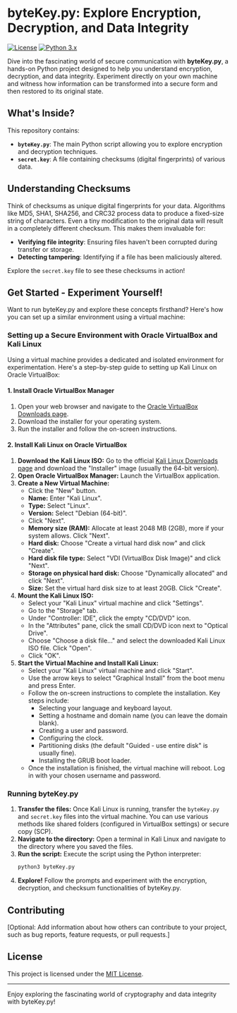 # byteKey.py: Explore Encryption, Decryption, and Data Integrity

[![License](https://img.shields.io/badge/License-MIT-yellow.svg)](https://opensource.org/licenses/MIT)
[![Python 3.x](https://img.shields.io/badge/python-3.x-blue.svg)](https://www.python.org/downloads/)

Dive into the fascinating world of secure communication with **byteKey.py**, a hands-on Python project designed to help you understand encryption, decryption, and data integrity. Experiment directly on your own machine and witness how information can be transformed into a secure form and then restored to its original state.

## What's Inside?

This repository contains:

* **`byteKey.py`**: The main Python script allowing you to explore encryption and decryption techniques.
* **`secret.key`**: A file containing checksums (digital fingerprints) of various data.

## Understanding Checksums

Think of checksums as unique digital fingerprints for your data. Algorithms like MD5, SHA1, SHA256, and CRC32 process data to produce a fixed-size string of characters. Even a tiny modification to the original data will result in a completely different checksum. This makes them invaluable for:

* **Verifying file integrity**: Ensuring files haven't been corrupted during transfer or storage.
* **Detecting tampering**: Identifying if a file has been maliciously altered.

Explore the `secret.key` file to see these checksums in action!

## Get Started - Experiment Yourself!

Want to run byteKey.py and explore these concepts firsthand? Here's how you can set up a similar environment using a virtual machine:

### Setting up a Secure Environment with Oracle VirtualBox and Kali Linux

Using a virtual machine provides a dedicated and isolated environment for experimentation. Here's a step-by-step guide to setting up Kali Linux on Oracle VirtualBox:

#### 1. Install Oracle VirtualBox Manager

1.  Open your web browser and navigate to the [Oracle VirtualBox Downloads page](https://www.virtualbox.org/wiki/Downloads).
2.  Download the installer for your operating system.
3.  Run the installer and follow the on-screen instructions.

#### 2. Install Kali Linux on Oracle VirtualBox

1.  **Download the Kali Linux ISO:** Go to the official [Kali Linux Downloads page](https://www.kali.org/downloads/) and download the "Installer" image (usually the 64-bit version).
2.  **Open Oracle VirtualBox Manager:** Launch the VirtualBox application.
3.  **Create a New Virtual Machine:**
    * Click the "New" button.
    * **Name:** Enter "Kali Linux".
    * **Type:** Select "Linux".
    * **Version:** Select "Debian (64-bit)".
    * Click "Next".
    * **Memory size (RAM):** Allocate at least 2048 MB (2GB), more if your system allows. Click "Next".
    * **Hard disk:** Choose "Create a virtual hard disk now" and click "Create".
    * **Hard disk file type:** Select "VDI (VirtualBox Disk Image)" and click "Next".
    * **Storage on physical hard disk:** Choose "Dynamically allocated" and click "Next".
    * **Size:** Set the virtual hard disk size to at least 20GB. Click "Create".
4.  **Mount the Kali Linux ISO:**
    * Select your "Kali Linux" virtual machine and click "Settings".
    * Go to the "Storage" tab.
    * Under "Controller: IDE", click the empty "CD/DVD" icon.
    * In the "Attributes" pane, click the small CD/DVD icon next to "Optical Drive".
    * Choose "Choose a disk file..." and select the downloaded Kali Linux ISO file. Click "Open".
    * Click "OK".
5.  **Start the Virtual Machine and Install Kali Linux:**
    * Select your "Kali Linux" virtual machine and click "Start".
    * Use the arrow keys to select "Graphical Install" from the boot menu and press Enter.
    * Follow the on-screen instructions to complete the installation. Key steps include:
        * Selecting your language and keyboard layout.
        * Setting a hostname and domain name (you can leave the domain blank).
        * Creating a user and password.
        * Configuring the clock.
        * Partitioning disks (the default "Guided - use entire disk" is usually fine).
        * Installing the GRUB boot loader.
    * Once the installation is finished, the virtual machine will reboot. Log in with your chosen username and password.

### Running byteKey.py

1.  **Transfer the files:** Once Kali Linux is running, transfer the `byteKey.py` and `secret.key` files into the virtual machine. You can use various methods like shared folders (configured in VirtualBox settings) or secure copy (SCP).
2.  **Navigate to the directory:** Open a terminal in Kali Linux and navigate to the directory where you saved the files.
3.  **Run the script:** Execute the script using the Python interpreter:
    ```bash
    python3 byteKey.py
    ```
4.  **Explore!** Follow the prompts and experiment with the encryption, decryption, and checksum functionalities of byteKey.py.

## Contributing

[Optional: Add information about how others can contribute to your project, such as bug reports, feature requests, or pull requests.]

## License

This project is licensed under the [MIT License](LICENSE).

---

Enjoy exploring the fascinating world of cryptography and data integrity with byteKey.py!
